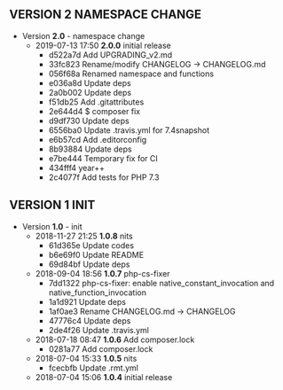 
## VERSION 2  NAMESPACE CHANGE

 * Version **2.0** - namespace change
   * 2019-07-13 17:50  **2.0.0**  initial release
      * d522a7d Add UPGRADING_v2.md
      * 33fc823 Rename/modify CHANGELOG -> CHANGELOG.md
      * 056f68a Renamed namespace and functions
      * e036a8d Update deps
      * 2a0b002 Update deps
      * f51db25 Add .gitattributes
      * 2e644d4 $ composer fix
      * d9df730 Update deps
      * 6556ba0 Update .travis.yml for 7.4snapshot
      * e6b57cd Add .editorconfig
      * 8b93884 Update deps
      * e7be444 Temporary fix for CI
      * 434fff4 year++
      * 2c4077f Add tests for PHP 7.3

## VERSION 1  INIT

 * Version **1.0** - init
   * 2018-11-27 21:25  **1.0.8**  nits
      * 61d365e Update codes
      * b6e69f0 Update README
      * 69d84bf Update deps
   * 2018-09-04 18:56  **1.0.7**  php-cs-fixer
      * 7dd1322 php-cs-fixer: enable native_constant_invocation and native_function_invocation
      * 1a1d921 Update deps
      * 1af0ae3 Rename CHANGELOG.md -> CHANGELOG
      * 47776c4 Update deps
      * 2de4f26 Update .travis.yml
   * 2018-07-18 08:47  **1.0.6**  Add composer.lock
      * 0281a77 Add composer.lock
   * 2018-07-04 15:33  **1.0.5**  nits
      * fcecbfb Update .rmt.yml
   * 2018-07-04 15:06  **1.0.4**  initial release